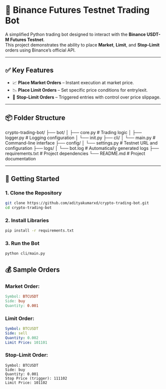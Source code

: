 # 🐍 Binance Futures Testnet Trading Bot

A simplified Python trading bot designed to interact with the **Binance USDT-M Futures Testnet**.  
This project demonstrates the ability to place **Market**, **Limit**, and **Stop-Limit** orders using Binance’s official API.

---

## ✅ Key Features

- 📈 **Place Market Orders** – Instant execution at market price.
- 📉 **Place Limit Orders** – Set specific price conditions for entry/exit.
- 🔐 **Stop-Limit Orders** – Triggered entries with control over price slippage.

---

## 📦 Folder Structure
crypto-trading-bot/
├── bot/
│ ├── core.py # Trading logic
│ ├── logger.py # Logging configuration
│ └── init.py
├── cli/
│ └── main.py # Command-line interface
├── config/
│ └── settings.py # Testnet URL and configuration
├── logs/
│ └── bot.log # Automatically generated logs
├── requirements.txt # Project dependencies
└── README.md # Project documentation


---

## 🚀 Getting Started

### 1. Clone the Repository

```bash
git clone https://github.com/adityakumarxd/crypto-trading-bot.git
cd crypto-trading-bot
```

### 2. Install Libraries

```bash
pip install -r requirements.txt
```
### 3. Run the Bot
```bash
python cli/main.py
```


## 💰 Sample Orders
### Market Order:
```makefile
Symbol: BTCUSDT
Side: buy
Quantity: 0.001
```
### Limit Order:
```yaml
Symbol: BTCUSDT
Side: sell
Quantity: 0.002
Limit Price: 101101
```
### Stop-Limit Order:
```vbnet
Symbol: BTCUSDT
Side: buy
Quantity: 0.001
Stop Price (trigger): 111102
Limit Price: 101102
```

